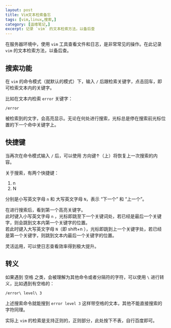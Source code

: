 ```yaml
---
layout: post
title: Vim文本检索备忘
tags: [vim,linux,搜索,]
category: [运维笔记,]
excerpt: 记录 `vim` 的文本检索方法，以备后查
---
```



在服务器环境中，使用 `vim` 工具查看文件和日志，是非常常见的操作。在此记录 `vim` 的文本检索方法，以备后查。

## 搜索功能

在 `vim` 的命令模式（就默认的模式）下，输入 `/` 后跟检索关键字，点击回车，即可检索文本内的关键字。  

比如在文本内检索 `error` 关键字：
```
/error

```
被检索到的文字，会高亮显示。无论在何处进行搜索，光标总是停在搜索前光标位置的下一个命中关键字上。

## 快捷键

当再次在命令模式输入 `/` 后，可以使用 方向键↑（上）将恢复上一次搜索的内容。  

关于搜索，有两个快捷键：
1. n
2. N

分别是小写英文字母 `n` 和 大写英文字母 `N`，表示 “下一个” 和 “上一个”。

在进行搜索后，看到第一个高亮关键字。  
此时键入小写英文字母 `n` ，光标即跳至下一个关键词处，若已经是最后一个关键字，则会跳到文本内第一个关键字的位置。  
若此时键入大写英文字母 `N`（即 shift+n ），光标即跳到上一个关键字处，若已经是第一个关键字，则跳到文本内最后一个关键字的位置。

灵活运用，可以使日志查看效率得到极大提升。



## 转义

如果遇到 空格 之类，会被理解为其他命令或者分隔符的字符，可以使用 `\` 进行转义，比如遇到有空格的：

```
/error\ level\ 3
```
上述搜索命令就能搜到 `error level 3` 这样带空格的文本，其他不能直接搜索的字符同理。

实际上 `vim` 的检索是支持正则的，正则部分，此处按下不表，自行百度即可。

